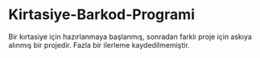 # Kirtasiye-Barkod-Programi
 Bir kırtasiye için hazırlanmaya başlanmış, sonradan farklı proje için askıya alınmış bir projedir. Fazla bir ilerleme kaydedilmemiştir.

